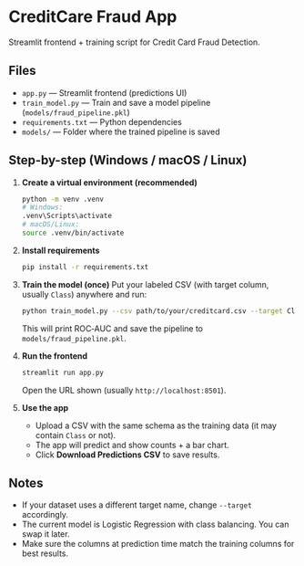 
# CreditCare Fraud App

Streamlit frontend + training script for Credit Card Fraud Detection.

## Files
- `app.py` — Streamlit frontend (predictions UI)
- `train_model.py` — Train and save a model pipeline (`models/fraud_pipeline.pkl`)
- `requirements.txt` — Python dependencies
- `models/` — Folder where the trained pipeline is saved

## Step-by-step (Windows / macOS / Linux)

1) **Create a virtual environment (recommended)**
   ```bash
   python -m venv .venv
   # Windows:
   .venv\Scripts\activate
   # macOS/Linux:
   source .venv/bin/activate
   ```

2) **Install requirements**
   ```bash
   pip install -r requirements.txt
   ```

3) **Train the model (once)**
   Put your labeled CSV (with target column, usually `Class`) anywhere and run:
   ```bash
   python train_model.py --csv path/to/your/creditcard.csv --target Class --save-path models/fraud_pipeline.pkl
   ```
   This will print ROC‑AUC and save the pipeline to `models/fraud_pipeline.pkl`.

4) **Run the frontend**
   ```bash
   streamlit run app.py
   ```
   Open the URL shown (usually `http://localhost:8501`).

5) **Use the app**
   - Upload a CSV with the same schema as the training data (it may contain `Class` or not).
   - The app will predict and show counts + a bar chart.
   - Click **Download Predictions CSV** to save results.

## Notes
- If your dataset uses a different target name, change `--target` accordingly.
- The current model is Logistic Regression with class balancing. You can swap it later.
- Make sure the columns at prediction time match the training columns for best results.
